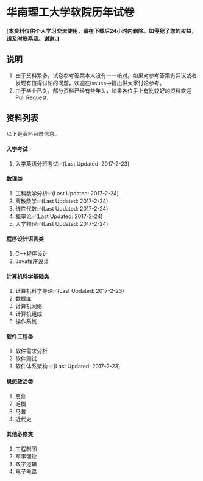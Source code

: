 # 华南理工大学软院历年试卷
#### [本资料仅供个人学习交流使用，请在下载后24小时内删除。如侵犯了您的权益，请及时联系我。谢谢。]

## 说明
1. 由于资料繁多，试卷参考答案本人没有一一核对。如果对参考答案有异议或者发现有值得讨论的问题，欢迎在issues中提出供大家讨论参考。
2. 由于毕业已久，部分资料已经有些年头，如果各位手上有比较好的资料欢迎Pull Request.

## 资料列表
以下是资料目录信息。
#### 入学考试 
1. 入学英语分班考试✅(Last Updated: 2017-2-23)

#### 数理类
1. 工科数学分析✅(Last Updated: 2017-2-24)
2. 离散数学✅(Last Updated: 2017-2-24)
3. 线性代数✅(Last Updated: 2017-2-24)
4. 概率论✅(Last Updated: 2017-2-24)
5. 大学物理✅(Last Updated: 2017-2-24)

#### 程序设计语言类
1. C++程序设计
2. Java程序设计

#### 计算机科学基础类
1. 计算机科学导论✅(Last Updated: 2017-2-23)
2. 数据库
3. 计算机网络
4. 计算机组成
5. 操作系统

#### 软件工程类
1. 软件需求分析
2. 软件测试
3. 软件体系架构 ✅(Last Updated: 2017-2-23)

#### 思想政治类
1. 思修
2. 毛概
3. 马哲
4. 近代史

#### 其他必修类
1. 工程制图
2. 军事理论
3. 数字逻辑
4. 电子电路



